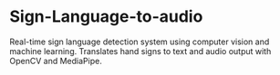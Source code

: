# Sign-Language-to-audio
Real-time sign language detection system using computer vision and machine learning. Translates hand signs to text and audio output with OpenCV and MediaPipe.
